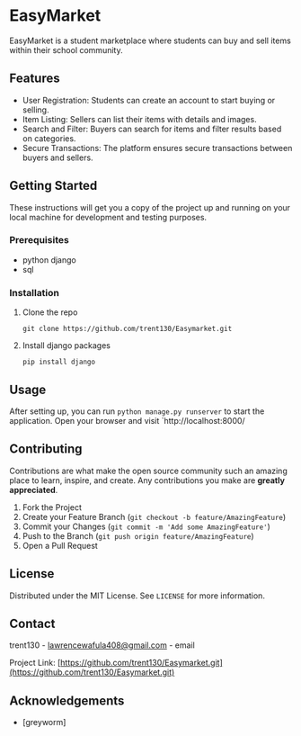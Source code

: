 # EasyMarket

EasyMarket is a student marketplace where students can buy and sell items within their school community.

## Features

- User Registration: Students can create an account to start buying or selling.
- Item Listing: Sellers can list their items with details and images.
- Search and Filter: Buyers can search for items and filter results based on categories.
- Secure Transactions: The platform ensures secure transactions between buyers and sellers.

## Getting Started

These instructions will get you a copy of the project up and running on your local machine for development and testing purposes.

### Prerequisites

- python django
- sql

### Installation

1. Clone the repo
   ```
   git clone https://github.com/trent130/Easymarket.git
   ```
2. Install django packages
   ```
   pip install django

## Usage

After setting up, you can run `python manage.py runserver` to start the application. Open your browser and visit `http://localhost:8000/

## Contributing

Contributions are what make the open source community such an amazing place to learn, inspire, and create. Any contributions you make are **greatly appreciated**.

1. Fork the Project
2. Create your Feature Branch (`git checkout -b feature/AmazingFeature`)
3. Commit your Changes (`git commit -m 'Add some AmazingFeature'`)
4. Push to the Branch (`git push origin feature/AmazingFeature`)
5. Open a Pull Request

## License

Distributed under the MIT License. See `LICENSE` for more information.

## Contact

trent130 - lawrencewafula408@gmail.com - email

Project Link: [https://github.com/trent130/Easymarket.git](https://github.com/trent130/Easymarket.git)

## Acknowledgements

- [greyworm]

